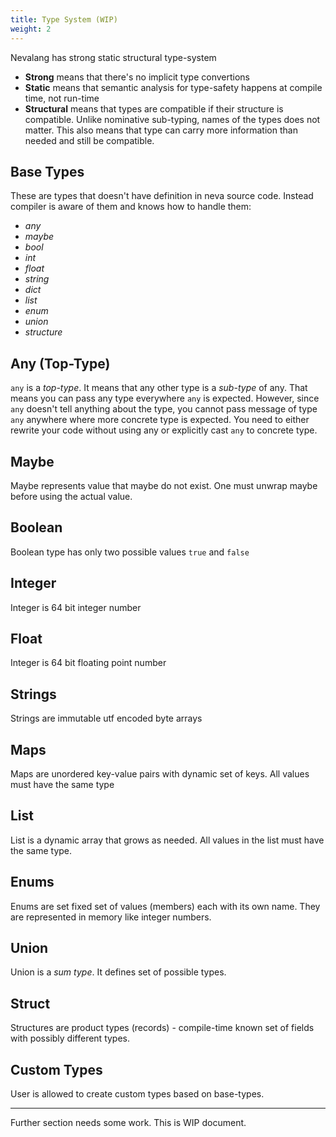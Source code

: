 ```yaml
---
title: Type System (WIP)
weight: 2
---
```


Nevalang has strong static structural type-system

- **Strong** means that there's no implicit type convertions
- **Static** means that semantic analysis for type-safety happens at compile time, not run-time
- **Structural** means that types are compatible if their structure is compatible. Unlike nominative sub-typing, names of the types does not matter. This also means that type can carry more information than needed and still be compatible.

## Base Types

These are types that doesn't have definition in neva source code. Instead compiler is aware of them and knows how to handle them:

- _any_
- _maybe_
- _bool_
- _int_
- _float_
- _string_
- _dict_
- _list_
- _enum_
- _union_
- _structure_

## Any (Top-Type)

`any` is a _top-type_. It means that any other type is a _sub-type_ of any. That means you can pass any type everywhere `any` is expected. However, since `any` doesn't tell anything about the type, you cannot pass message of type `any` anywhere where more concrete type is expected. You need to either rewrite your code without using any or explicitly cast `any` to concrete type.

## Maybe

Maybe represents value that maybe do not exist. One must unwrap maybe before using the actual value.

## Boolean

Boolean type has only two possible values `true` and `false`

## Integer

Integer is 64 bit integer number

## Float

Integer is 64 bit floating point number

## Strings

Strings are immutable utf encoded byte arrays

## Maps

Maps are unordered key-value pairs with dynamic set of keys. All values must have the same type

## List

List is a dynamic array that grows as needed. All values in the list must have the same type.

## Enums

Enums are set fixed set of values (members) each with its own name. They are represented in memory like integer numbers.

## Union

Union is a _sum type_. It defines set of possible types.

## Struct

Structures are product types (records) - compile-time known set of fields with possibly different types.

## Custom Types

User is allowed to create custom types based on base-types.

---

Further section needs some work. This is WIP document.

